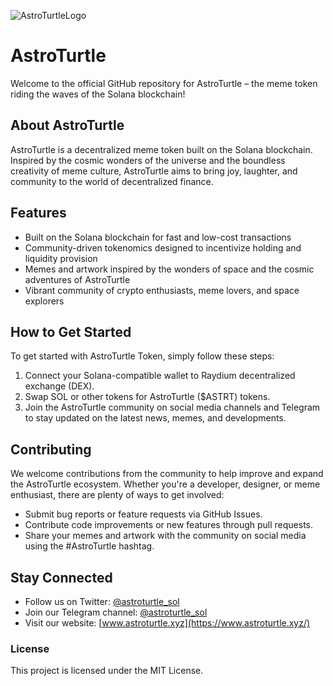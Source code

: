 

![AstroTurtleLogo](https://astroturtle.xyz/assets/images/logo-orange.png)

# AstroTurtle

Welcome to the official GitHub repository for AstroTurtle – the meme token riding the waves of the Solana blockchain!

## About AstroTurtle

AstroTurtle is a decentralized meme token built on the Solana blockchain. Inspired by the cosmic wonders of the universe and the boundless creativity of meme culture, AstroTurtle aims to bring joy, laughter, and community to the world of decentralized finance.

## Features

* Built on the Solana blockchain for fast and low-cost transactions
* Community-driven tokenomics designed to incentivize holding and liquidity provision
* Memes and artwork inspired by the wonders of space and the cosmic adventures of AstroTurtle
* Vibrant community of crypto enthusiasts, meme lovers, and space explorers

## How to Get Started

To get started with AstroTurtle Token, simply follow these steps:

 1. Connect your Solana-compatible wallet to Raydium decentralized exchange (DEX).
 2. Swap SOL or other tokens for AstroTurtle ($ASTRT) tokens.
 3. Join the AstroTurtle community on social media channels and Telegram to stay updated on the latest news, memes, and developments.

## Contributing
We welcome contributions from the community to help improve and expand the AstroTurtle ecosystem. Whether you're a developer, designer, or meme enthusiast, there are plenty of ways to get involved:

* Submit bug reports or feature requests via GitHub Issues.
* Contribute code improvements or new features through pull requests.
* Share your memes and artwork with the community on social media using the #AstroTurtle hashtag.

## Stay Connected
* Follow us on Twitter: [@astroturtle_sol](https://twitter.com/astroturtle_sol)
* Join our Telegram channel: [@astroturtle_sol](https://t.me/astroturtle_sol)
* Visit our website: [www.astroturtle.xyz](https://www.astroturtle.xyz/)

### License
This project is licensed under the MIT License.
